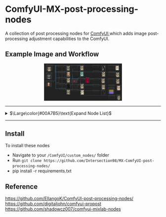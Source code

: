 #  ComfyUI-MX-post-processing-nodes

A collection of post processing nodes for [ComfyUI](https://github.com/comfyanonymous/ComfyUI),which adds image post-processing adjustment capabilities to the ComfyUI.

## Example Image and Workflow

<p align="center">
  <img src="examples/MX_postprocessing_example.jpg" width="50%" />
 
</p>



---

<details>
	<summary>$\Large\color{#00A7B5}\text{Expand Node List}$</summary>

<br/>

 - MX_Blend: Blends two images using arithmetic operations like add,multiply, overlay, darken,lighten.......
 - MX_AlphaBlend: Blends two images alpha mask
 - MX_Blur: Applies a Gaussian blur to the input image, softening the details
 - MX_Canny: Creates a mask using canny edge detection  
 - MX_Color:Matchs color from another image  
 - MX_Chromatic Aberration: Shifts the color channels in an image, creating a glitch aesthetic
 - MX_ColorCorrect: Adjusts the color balance, temperature, hue, brightness, contrast, saturation, and gamma of an image
 - MX_ColorTint: Applies a customizable tint to the input image, with various color modes such as sepia, RGB, CMY and several composite colors
 - MX_Noise:Adds noise to image  
 - MX_Glow: Applies a blur with a specified radius and then blends it with the original image. Creates a nice glowing effect.
 - MX_HSVThresholdMask: Creates a mask by thresholding HSV (hue, saturation, and value) channels
 - MX_KuwaharaBlur(Cartoon):Applies an edge preserving blur, creating a more realistic blur than Gaussian.
 - MX_Pixelize: Applies a pixelization effect, simulating the reducing of resolution
 - MX_Posterize: Set and dither the amount of colors in an image from 0-256, reducing color information
 - MX_Sharpen: Enhances the details in an image by applying a sharpening filter
 - MX_SineWave: Runs a sine wave through the image, making it appear squiggly
 - MX_Solarize: Inverts image colors based on a threshold for a striking, high-contrast effect
 - MX_LensBokeh: LensBokeh effect  
 - MX_LensOpticAxis: LensOpticAxis effect  
 - MX_LensZoomBurst: LensZoomBurst effect  
 - MX_LUT: Adds LUT to image  
 - MX_Vignette: Applies a vignette effect, putting the corners of the image in shadow



</details>

---

## Install

To install these nodes 

  - Navigate to your `/ComfyUI/custom_nodes/` folder
  - Run `git clone https://github.com/Intersection98/MX-ComfyUI-post-processing-nodes/`
  - pip install -r requirements.txt



## Reference
  https://github.com/EllangoK/ComfyUI-post-processing-nodes/  
  https://github.com/digitaljohn/comfyui-propost  
  https://github.com/shadowcz007/comfyui-mixlab-nodes  

